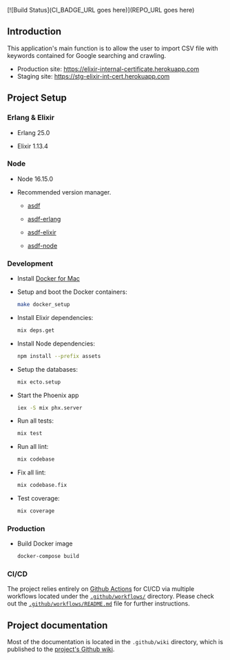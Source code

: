 [![Build Status](CI_BADGE_URL goes here)](REPO_URL goes here)

## Introduction

This application's main function is to allow the user to import CSV file with keywords contained for Google searching and crawling.

- Production site: https://elixir-internal-certificate.herokuapp.com
- Staging site: https://stg-elixir-int-cert.herokuapp.com

## Project Setup

### Erlang & Elixir

- Erlang 25.0

- Elixir 1.13.4

### Node

- Node 16.15.0

- Recommended version manager.

  - [asdf](https://github.com/asdf-vm/asdf)
  - [asdf-erlang](https://github.com/asdf-vm/asdf-erlang)
  - [asdf-elixir](https://github.com/asdf-vm/asdf-elixir)

  - [asdf-node](https://github.com/asdf-vm/asdf-node)


### Development

- Install [Docker for Mac](https://docs.docker.com/docker-for-mac/install/)

- Setup and boot the Docker containers:

  ```sh
  make docker_setup
  ```

- Install Elixir dependencies:

  ```sh
  mix deps.get
  ```

- Install Node dependencies:

  ```sh
  npm install --prefix assets
  ```

- Setup the databases:

  ```sh
  mix ecto.setup
  ```

- Start the Phoenix app

  ```sh
  iex -S mix phx.server
  ```

- Run all tests:

  ```sh
  mix test 
  ```

- Run all lint:

  ```sh
  mix codebase 
  ```
  
- Fix all lint:

  ```sh
  mix codebase.fix 
  ```
  
- Test coverage:

  ```sh
  mix coverage 
  ```

### Production

- Build Docker image

  ```sh
  docker-compose build
  ```

### CI/CD
The project relies entirely on [Github Actions](https://github.com/features/actions) for CI/CD via multiple workflows located under the [`.github/workflows/`](.github/workflows) directory.
Please check out the [`.github/workflows/README.md`](.github/workflows/README.md) file for further instructions.

## Project documentation

Most of the documentation is located in the `.github/wiki` directory, which is published to the [project's Github wiki](https://github.com/[REPO]/wiki).
